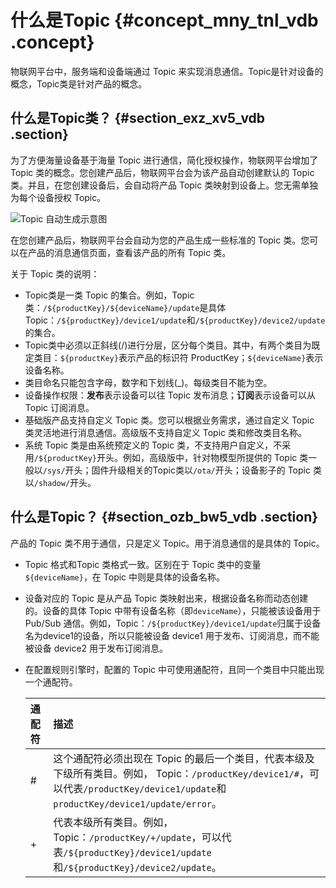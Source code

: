 # 什么是Topic {#concept_mny_tnl_vdb .concept}

物联网平台中，服务端和设备端通过 Topic 来实现消息通信。Topic是针对设备的概念，Topic类是针对产品的概念。

## 什么是Topic类？ {#section_exz_xv5_vdb .section}

为了方便海量设备基于海量 Topic 进行通信，简化授权操作，物联网平台增加了 Topic 类的概念。您创建产品后，物联网平台会为该产品自动创建默认的 Topic 类。并且，在您创建设备后，会自动将产品 Topic 类映射到设备上。您无需单独为每个设备授权 Topic。

![](http://static-aliyun-doc.oss-cn-hangzhou.aliyuncs.com/assets/img/12831/2678_zh-CN.PNG "Topic 自动生成示意图")

在您创建产品后，物联网平台会自动为您的产品生成一些标准的 Topic 类。您可以在产品的消息通信页面，查看该产品的所有 Topic 类。

关于 Topic 类的说明：

-   Topic类是一类 Topic 的集合。例如，Topic 类：`/${productKey}/${deviceName}/update`是具体 Topic：`/${productKey}/device1/update`和`/${productKey}/device2/update`的集合。
-   Topic类中必须以正斜线\(/\)进行分层，区分每个类目。其中，有两个类目为既定类目：`${productKey}`表示产品的标识符 ProductKey；`${deviceName}`表示设备名称。
-   类目命名只能包含字母，数字和下划线\(\_\)。每级类目不能为空。
-   设备操作权限：**发布**表示设备可以往 Topic 发布消息；**订阅**表示设备可以从 Topic 订阅消息。
-   基础版产品支持自定义 Topic 类。您可以根据业务需求，通过自定义 Topic 类灵活地进行消息通信。高级版不支持自定义 Topic 类和修改类目名称。
-   系统 Topic 类是由系统预定义的 Topic 类，不支持用户自定义，不采用`/${productKey}`开头。例如，高级版中，针对物模型所提供的 Topic 类一般以`/sys/`开头；固件升级相关的Topic类以`/ota/`开头；设备影子的 Topic 类以`/shadow/`开头。

## 什么是Topic？ {#section_ozb_bw5_vdb .section}

产品的 Topic 类不用于通信，只是定义 Topic。用于消息通信的是具体的 Topic。

-   Topic 格式和Topic 类格式一致。区别在于 Topic 类中的变量`${deviceName}`，在 Topic 中则是具体的设备名称。
-   设备对应的 Topic 是从产品 Topic 类映射出来，根据设备名称而动态创建的。设备的具体 Topic 中带有设备名称（即`deviceName`），只能被该设备用于 Pub/Sub 通信。例如，Topic：`/${productKey}/device1/update`归属于设备名为device1的设备，所以只能被设备 device1 用于发布、订阅消息，而不能被设备 device2 用于发布订阅消息。
-   在配置规则引擎时，配置的 Topic 中可使用通配符，且同一个类目中只能出现一个通配符。

    |通配符|描述|
    |:--|:-|
    |\#|这个通配符必须出现在 Topic 的最后一个类目，代表本级及下级所有类目。例如， Topic：`/productKey/device1/#`，可以代表`/productKey/device1/update`和`productKey/device1/update/error`。|
    |+|代表本级所有类目。例如，Topic：`/productKey/+/update`，可以代表`/${productKey}/device1/update`和`/${productKey}/device2/update`。|


